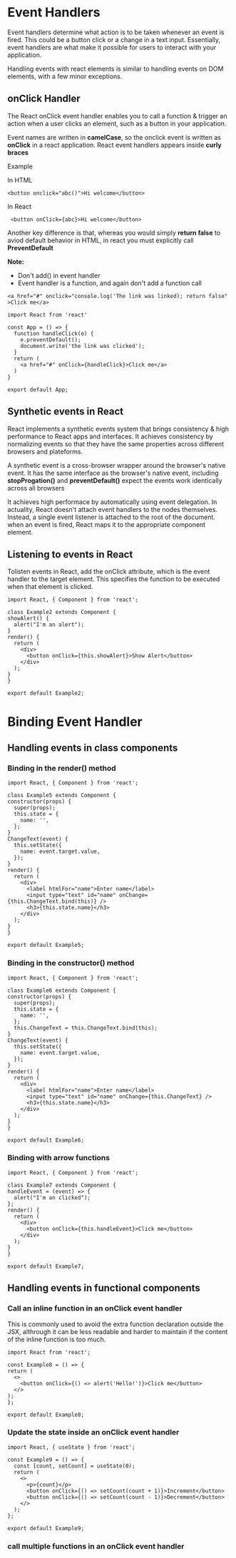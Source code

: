<div>
<h1>Event Handlers</h1>
<p>Event handlers determine what action is to be taken whenever an event is fired. This could be a button click or a change in a text input. Essentially, event handlers are what make it possible for users to interact with your application.</p>
<p>Handling events with react elements is similar to handling events on DOM elements, with a few minor exceptions.</p>
</div>
<div>
  <h2>onClick Handler</h2>
  <p>The React onClick event handler enables you to call a function & trigger an action when a user clicks an element, such as a button in your application.</p>
  <p>Event names are written in <strong>camelCase</strong>, so the onclick event is written as <strong>onClick</strong> in a react application. React event handlers appears inside <strong>curly braces</strong></p>
</div>
<div>
  <p>Example</p>
  <p>In HTML</p>

   ```
   <button onclick="abc()">Hi welcome</button>
   ```
  <p>In React</p>
  
  ```
   <button onClick={abc}>Hi welcome</button>
   ``` 
</div>
<div>
  <p>Another key difference is that, whereas you would simply <strong>return false</strong> to aviod default behavior in HTML, in react you must explicitly call <strong>PreventDefault</strong></p>
<span><strong>Note:</strong></span> 
<ul>
  <li>Don't add() in event handler</li>
  <li>Event handler is a function, and again don't add a function call</li>
</ul>
  
  ```
  <a href="#" onclick="console.log('The link was linked); return false" >Click me</a>
  ```
  
  ```
  import React from 'react'

  const App = () => {
    function handleClick(e) {
      e.preventDefault();
      document.write('the link was clicked');
    }
    return (
      <a href="#" onClick={handleClick}>Click me</a>
    )
  }

  export default App;
  ```

</div>
<div>
  <h2>Synthetic events in React</h2>
  <p>React implements a synthetic events system that brings consistency & high performance to React apps and interfaces. It achieves consistency by normalizing events so that they have the same properties across different browsers and plateforms.</p>
  <p>A synthetic event is a cross-browser wrapper around the browser's native event. It has the same interface as the browser's native event, including <strong>stopProgation()</strong> and <strong>preventDefault()</strong> expect the events work identically across all browsers</p>
  <p>It achieves high performace by automatically using event delegation. In actuality, React doesn't attach event handlers to the nodes themselves. Instead, a single event listener is attached to the root of the document. when an event is fired, React maps it to the appropriate component element.</p>
</div>
<div>
  <h2>Listening to events in React</h2>
  <p>Tolisten events in React, add the onClick attribute, which is the event handler to the target element. This specifies the function to be executed when that element is clicked.</p>
  
  ```
  import React, { Component } from 'react';

class Example2 extends Component {
  showAlert() {
    alert("I'm an alert");
  }
  render() {
    return (
      <div>
        <button onClick={this.showAlert}>Show Alert</button>
      </div>
    );
  }
}

export default Example2;
```
</div>

<div>
  <h1>Binding Event Handler</h1>
</div>
<div>
  <h2>Handling events in class components</h2>
  <h3>Binding in the render() method</h3>
  
  ```
  import React, { Component } from 'react';

class Example5 extends Component {
  constructor(props) {
    super(props);
    this.state = {
      name: '',
    };
  }
  ChangeText(event) {
    this.setState({
      name: event.target.value,
    });
  }
  render() {
    return (
      <div>
        <label htmlFor="name">Enter name</label>
        <input type="text" id="name" onChange={this.ChangeText.bind(this)} />
        <h3>{this.state.name}</h3>
      </div>
    );
  }
}

export default Example5;
```
  
  <h3>Binding in the constructor() method</h3>
  
  ```
  import React, { Component } from 'react';

class Example6 extends Component {
  constructor(props) {
    super(props);
    this.state = {
      name: '',
    };
    this.ChangeText = this.ChangeText.bind(this);
  }
  ChangeText(event) {
    this.setState({
      name: event.target.value,
    });
  }
  render() {
    return (
      <div>
        <label htmlFor="name">Enter name</label>
        <input type="text" id="name" onChange={this.ChangeText} />
        <h3>{this.state.name}</h3>
      </div>
    );
  }
}

export default Example6;
```
  <h3>Binding with arrow functions</h3>
  
  ```
  import React, { Component } from 'react';

class Example7 extends Component {
  handleEvent = (event) => {
    alert("I'm an clicked");
  };
  render() {
    return (
      <div>
        <button onClick={this.handleEvent}>Click me</button>
      </div>
    );
  }
}

export default Example7;
```
</div>

<div>
  <h2>Handling events in functional components</h2>
  <h3>Call an inline function in an onClick event handler</h3>
  <p>This is commonly used to avoid the extra function declaration outside the JSX, althrough it can be less readable and harder to maintain if the content of the inline function is too much.</p>
  
  ```
  import React from 'react';

const Example8 = () => {
  return (
    <>
      <button onClick={() => alert('Hello!')}>Click me</button>
    </>
  );
};

export default Example8;
```
  
<h3>Update the state inside an onClick event handler</h3>

```
import React, { useState } from 'react';

const Example9 = () => {
  const [count, setCount] = useState(0);
  return (
    <>
      <p>{count}</p>
      <button onClick={() => setCount(count + 1)}>Increment</button>
      <button onClick={() => setCount(count - 1)}>Decrement</button>
    </>
  );
};

export default Example9;
```

<h3>call multiple functions in an onClick event handler</h3>

</div>
